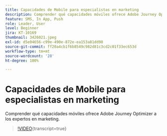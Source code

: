 ```yaml
---
title: Capacidades de Mobile para especialistas en marketing
description: Comprender qué capacidades móviles ofrece Adobe Journey Optimizer a los expertos en marketing.
feature: SMS, In App, Push
role: Leader, User
level: Beginner
jira: KT-10169
thumbnail: 3426021.jpeg
exl-id: d5e04656-c99e-490e-872e-ea153a81dd98
source-git-commit: ff20a4cb1f6b8549c982d81c3cd2c01f33ec653d
workflow-type: tm+mt
source-wordcount: '28'
ht-degree: 100%

---
```


# Capacidades de Mobile para especialistas en marketing

Comprender qué capacidades móviles ofrece Adobe Journey Optimizer a los expertos en marketing.

>[!VIDEO](https://video.tv.adobe.com/v/3430377?quality=12&learn=on&captions=spa){transcript=true}
